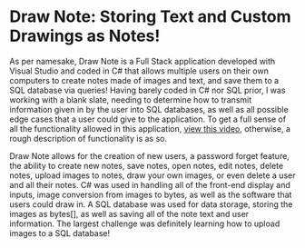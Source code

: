 # Draw Note: Storing Text and Custom Drawings as Notes!
 <p>
                    As per namesake, Draw Note is a Full Stack application developed with Visual Studio and 
                    coded in C# that allows multiple
                    users on their own computers to create notes made of images and text, and save them 
                    to a SQL database via queries! Having barely coded in C# nor SQL prior, I was working 
                    with a blank slate, needing to determine how to transmit information given in by the 
                    user into SQL databases, as well as all possible edge cases that a user could give 
                    to the application. To get a full sense of all the functionality allowed in this 
                    application, <a href="https://youtu.be/oNP--bx7L1k">view this video</a>, otherwise, 
                    a rough description of functionality is as so.

Draw Note allows for the creation of new users, a password forget feature, 
                    the ability to create new notes, save notes, open notes, edit notes, delete notes, 
                    upload images to notes, draw your own images, or even delete a user and all their notes. 
                    C# was used in handling all of the front-end display and inputs, image conversion from images to bytes, 
                    as well as the software that users could draw in. A SQL database was used for data 
                    storage, storing the images as bytes[], as well as saving all of the note text and 
                    user information. The largest challenge was definitely learning how to upload images 
                    to a SQL database!
                    
                 
